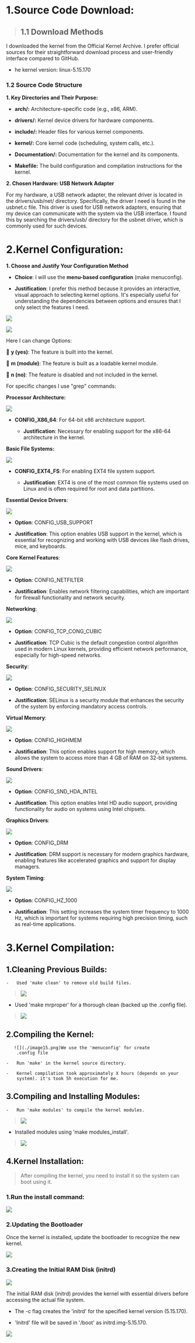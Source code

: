 # **1.Source Code Download:**

> ## **1.1 Download Methods**

I downloaded the kernel from the Official Kernel Archive. I prefer
official sources for their straightforward download process and
user-friendly interface compared to GitHub.

-   he kernel version: linux-5.15.170

### **1.2 Source Code Structure**

**1. Key Directories and Their Purpose:**

-   **arch/:** Architecture-specific code (e.g., x86, ARM).

-   **drivers/:** Kernel device drivers for hardware components.

-   **include/:** Header files for various kernel components.

-   **kernel/:** Core kernel code (scheduling, system calls, etc.).

-   **Documentation/:** Documentation for the kernel and its components.

-   **Makefile:** The build configuration and compilation instructions
    for the kernel.

**2. Chosen Hardware: USB Network Adapter**

For my hardware, a USB network adapter, the relevant driver is located
in the drivers/usb/net/ directory. Specifically, the driver I need is
found in the usbnet.c file. This driver is used for USB network
adapters, ensuring that my device can communicate with the system via
the USB interface. I found this by searching the drivers/usb/ directory
for the usbnet driver, which is commonly used for such devices.

# **2.Kernel Configuration:**

**1. Choose and Justify Your Configuration Method**

-   **Choice**: I will use the **menu-based configuration** (make
    menuconfig).

-   **Justification**: I prefer this method because it provides an
    interactive, visual approach to selecting kernel options. It's
    especially useful for understanding the dependencies between options
    and ensures that I only select the features I need.

![](./image1.png)

![](./image2.png)

Here I can change Options:

 **y (yes)**: The feature is built into the kernel.

 **m (module)**: The feature is built as a loadable kernel module.

 **n (no)**: The feature is disabled and not included in the kernel.

For specific changes I use "grep" commands:


**Processor Architecture:**

![](./image3.png)

-   **CONFIG_X86_64**: For 64-bit x86 architecture support.

    -   **Justification**: Necessary for enabling support for the x86-64
        architecture in the kernel.

**Basic File Systems:**

![](./image4.png)

-   **CONFIG_EXT4_FS**: For enabling EXT4 file system support.

    -   **Justification**: EXT4 is one of the most common file systems
        used on Linux and is often required for root and data
        partitions.

**Essential Device Drivers**:

![](./image5.png)

-   **Option**: CONFIG_USB_SUPPORT

-   **Justification**: This option enables USB support in the kernel,
    which is essential for recognizing and working with USB devices like
    flash drives, mice, and keyboards.

**Core Kernel Features**:

![](./image6.png)

-   **Option**: CONFIG_NETFILTER

-   **Justification**: Enables network filtering capabilities, which are
    important for firewall functionality and network security.

**Networking**:

![](./image7.png)

-   **Option**: CONFIG_TCP_CONG_CUBIC

-   **Justification**: TCP Cubic is the default congestion control
    algorithm used in modern Linux kernels, providing efficient network
    performance, especially for high-speed networks.

**Security**:

![](./image8.png)

-   **Option**: CONFIG_SECURITY_SELINUX

-   **Justification**: SELinux is a security module that enhances the
    security of the system by enforcing mandatory access controls.

**Virtual Memory**:

![](./image9.png)

-   **Option**: CONFIG_HIGHMEM

-   **Justification**: This option enables support for high memory,
    which allows the system to access more than 4 GB of RAM on 32-bit
    systems.

**Sound Drivers**:

![](./image10.png)

-   **Option**: CONFIG_SND_HDA_INTEL

-   **Justification**: This option enables Intel HD audio support,
    providing functionality for audio on systems using Intel chipsets.

**Graphics Drivers**:

![](./image11.png)

-   **Option**: CONFIG_DRM

-   **Justification**: DRM support is necessary for modern graphics
    hardware, enabling features like accelerated graphics and support
    for display managers.

**System Timing**:

![](./image12.png)

-   **Option**: CONFIG_HZ_1000

-   **Justification**: This setting increases the system timer frequency
    to 1000 Hz, which is important for systems requiring high precision
    timing, such as real-time applications.

# **3.Kernel Compilation:**

## **1.Cleaning Previous Builds**:

    -   Used 'make clean' to remove old build files.

> ![](./image13.png)

-   Used 'make mrproper' for a thorough clean (backed up the .config
    file).

> ![](./image14.png)

## **2.Compiling the Kernel**:

       ![](./image15.png)We use the 'menuconfig' for create
        .config file

    -   Run 'make' in the kernel source directory.

    -   Kernel compilation took approximately X hours (depends on your
        system). it's took 5h execution for me.

## **3.Compiling and Installing Modules**:

    -   Run 'make modules' to compile the kernel modules.

> ![](./image16.png)

-   Installed modules using 'make modules_install'.

> ![](./image17.png)

## **4.Kernel Installation:**
>
> After compiling the kernel, you need to install it so the system can
> boot using it.

### **1.Run the install command**:


![](./image18.png)
### **2.Updating the Bootloader**

Once the kernel is installed, update the bootloader to recognize the new
kernel.

![](./image19.png)

### **3.Creating the Initial RAM Disk (initrd)**

![](./image20.png)

The initial RAM disk (initrd) provides the
kernel with essential drivers before accessing the actual file system.

-   The -c flag creates the 'initrd' for the specified kernel version
    (5.15.170).

-   'Initrd' file will be saved in '/boot' as initrd.img-5.15.170.

![](./image21.png)
